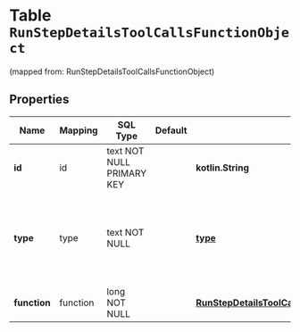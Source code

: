 
# Table `RunStepDetailsToolCallsFunctionObject`
(mapped from: RunStepDetailsToolCallsFunctionObject)

## Properties
Name | Mapping | SQL Type | Default | Type | Description | Notes
---- | ------- | -------- | ------- | ---- | ----------- | -----
**id** | id | text NOT NULL PRIMARY KEY |  | **kotlin.String** | The ID of the tool call object. | 
**type** | type | text NOT NULL |  | [**type**](#Type) | The type of tool call. This is always going to be &#x60;function&#x60; for this type of tool call. | 
**function** | function | long NOT NULL |  | [**RunStepDetailsToolCallsFunctionObjectFunction**](RunStepDetailsToolCallsFunctionObjectFunction.md) |  |  [foreignkey]





